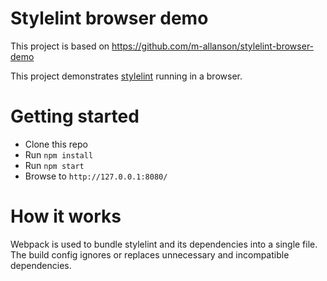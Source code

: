 # Stylelint browser demo

This project is based on https://github.com/m-allanson/stylelint-browser-demo

This project demonstrates [stylelint](https://github.com/stylelint/stylelint)  running in a browser.

# Getting started

- Clone this repo
- Run `npm install`
- Run `npm start`
- Browse to `http://127.0.0.1:8080/`

# How it works

Webpack is used to bundle stylelint and its dependencies into a single file. The build config ignores or replaces unnecessary and incompatible dependencies.
